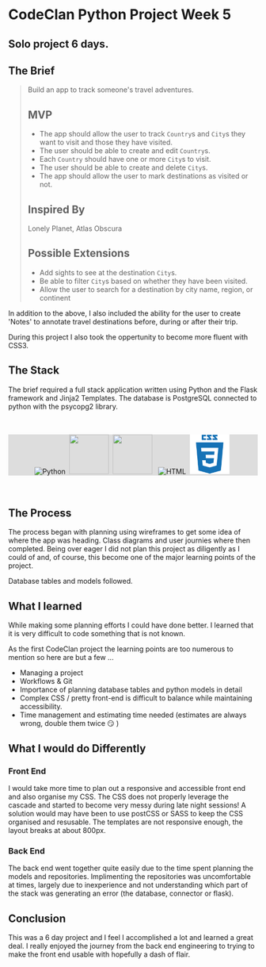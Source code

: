 # CodeClan Python Project Week 5
## Solo project 6 days.

## The Brief

<blockquote>
Build an app to track someone's travel adventures.

## MVP

- The app should allow the user to track `Country`s and `City`s they want to visit and those they have visited.
- The user should be able to create and edit `Country`s.
- Each `Country` should have one or more `City`s to visit.
- The user should be able to create and delete `City`s.
- The app should allow the user to mark destinations as visited or not.

## Inspired By

Lonely Planet, Atlas Obscura

## Possible Extensions

- Add sights to see at the destination `City`s.
- Be able to filter `City`s based on whether they have been visited.
- Allow the user to search for a destination by city name, region, or continent
</blockquote>
  
In addition to the above, I also included the ability for the user to create 'Notes' to annotate travel destinations before, during or after their trip.

During this project I also took the oppertunity to become more fluent with CSS3.
  
  
## The Stack

The brief required a full stack application written using Python and the Flask framework and Jinja2 Templates.  The database is PostgreSQL connected to python with the psycopg2 library. 
<br>    
<br>
<div align="center" style="background-color: #ddd">
  <img src="https://cdn.jsdelivr.net/gh/devicons/devicon/icons/python/python-original.svg" title="Python" alt="Python" width="80" height="80"/>&nbsp;
  <img src="https://cdn.jsdelivr.net/gh/devicons/devicon/icons/flask/flask-original.svg"  width="80" height="80" />&nbsp;
  <img src="https://cdn.jsdelivr.net/gh/devicons/devicon/icons/postgresql/postgresql-original.svg"  width="80" height="80" /> &nbsp;
  <img src="https://cdn.jsdelivr.net/gh/devicons/devicon/icons/html5/html5-original.svg" title="HTML5" alt="HTML" width="80" height="80"/>&nbsp;
  <img src="https://github.com/devicons/devicon/blob/master/icons/css3/css3-plain-wordmark.svg"  title="CSS3" alt="CSS" width="80" height="80"/>&nbsp;
</div>
<br>
<br>


## The Process

The process began with planning using wireframes to get some idea of where the app was heading.  Class diagrams and user journies where then completed.  Being over eager I did not plan this project as diligently as I could of and, of course, this become one of the major learning points of the project.

Database tables and models followed.

## What I learned

While making some planning efforts I could have done better.  I learned that it is very difficult to code something that is not known.

As the first CodeClan project the learning points are too numerous to mention so here are but a few ...
- Managing a project
- Workflows & Git
- Importance of planning database tables and python models in detail
- Complex CSS / pretty front-end is difficult to balance while maintaining accessibility.
- Time management and estimating time needed (estimates are always wrong, double them twice :smirk: )

## What I would do Differently

### Front End
I would take more time to plan out a responsive and accessible front end and also organise my CSS.  The CSS does not properly leverage the cascade and started to become very messy during late night sessions!  A solution would may have been to use postCSS or SASS to keep the CSS organised and resusable.  The templates are not responsive enough, the layout breaks at about 800px.  

### Back End
The back end went together quite easily due to the time spent planning the models and repositories.  Implimenting the repositories was uncomfortable at times, largely due to inexperience and not understanding which part of the stack was generating an error (the database, connector or flask).

## Conclusion
This was a 6 day project and I feel I accomplished a lot and learned a great deal.  I really enjoyed the journey from the back end engineering to trying to make the front end usable with hopefully a dash of flair.  
